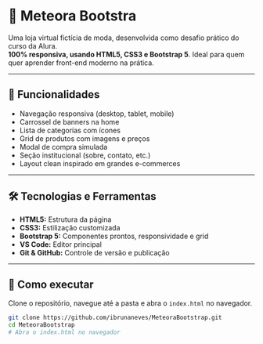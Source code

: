 # 🚀 Meteora Bootstra

Uma loja virtual fictícia de moda, desenvolvida como desafio prático do curso da Alura.  
**100% responsiva, usando HTML5, CSS3 e Bootstrap 5**. Ideal para quem quer aprender front-end moderno na prática.

---

## 🧩 **Funcionalidades**

- Navegação responsiva (desktop, tablet, mobile)
- Carrossel de banners na home
- Lista de categorias com ícones
- Grid de produtos com imagens e preços
- Modal de compra simulada
- Seção institucional (sobre, contato, etc.)
- Layout clean inspirado em grandes e-commerces

---

## 🛠️ **Tecnologias e Ferramentas**

- **HTML5:** Estrutura da página
- **CSS3:** Estilização customizada
- **Bootstrap 5:** Componentes prontos, responsividade e grid
- **VS Code:** Editor principal
- **Git & GitHub:** Controle de versão e publicação

---

## 📝 **Como executar**

Clone o repositório, navegue até a pasta e abra o `index.html` no navegador.

```bash
git clone https://github.com/ibrunaneves/MeteoraBootstrap.git
cd MeteoraBootstrap
# Abra o index.html no navegador
